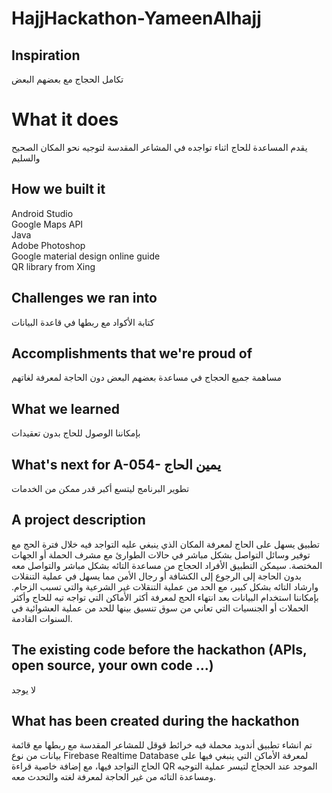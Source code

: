 # HajjHackathon-YameenAlhajj

## Inspiration
تكامل الحجاج مع بعضهم البعض
#	What it does
يقدم المساعدة للحاج اثناء تواجده في المشاعر المقدسة لتوجيه نحو المكان الصحيح والسليم
## How we built it
Android Studio<br>
Google Maps API<br>
Java<br>
Adobe Photoshop<br>
Google material design online guide <br>
QR library from Xing <br>
##	Challenges we ran into
كتابة الأكواد مع ربطها في قاعدة البيانات
## Accomplishments that we're proud of
مساهمة جميع الحجاج في مساعدة بعضهم البعض دون الحاجة لمعرفة لغاتهم
## What we learned
بإمكاننا الوصول للحاج بدون تعقيدات
## What's next for A-054- يمين الحاج
تطوير البرنامج ليتسع أكبر قدر ممكن من الخدمات
## A project description
تطبيق يسهل على الحاج لمعرفة المكان الذي ينبغي عليه التواجد فيه خلال فترة الحج مع توفير وسائل التواصل بشكل مباشر في حالات الطوارئ مع مشرف الحملة أو الجهات المختصة. سيمكن التطبيق الأفراد الحجاج من مساعدة التائه بشكل مباشر والتواصل معه بدون الحاجة  إلى الرجوع إلى الكشافة أو رجال الأمن مما يسهل في عملية التنقلات وارشاد التائه بشكل كبير، مع الحد من عملية التنقلات غير الشرعية والتي تسبب الزحام. بإمكاننا استخدام البيانات بعد انتهاء الحج لمعرفة أكثر الأماكن التي تواجه تيه للحاج وأكثر الحملات أو الجنسيات التي تعاني من سوق تنسيق بينها للحد من عملية العشوائية في السنوات القادمة.

## The existing code before the hackathon (APIs, open source, your own code ...)
لا يوجد

## What has been created during the hackathon
تم انشاء تطبيق أندويد محملة فيه خرائط قوقل للمشاعر المقدسة مع ربطها مع قائمة بيانات من نوع Firebase Realtime Database لمعرفة الأماكن التي ينبغي فيها على الحاج التواجد فيها، مع إضافة خاصية قراءة QR الموجد عند الحجاج لتيسر عملية التوجيه ومساعدة التائه من غير الحاجة لمعرفة لغته والتحدث معه. 



